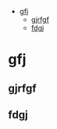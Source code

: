 <!--ts-->
   * [gfj](#gfj)
      * [gjrfgf](#gjrfgf)
      * [fdgj](#fdgj)

<!-- Added by: gil_diy, at: Thu 27 Oct 2022 20:14:54 IDT -->

<!--te-->

# gfj

## gjrfgf

## fdgj